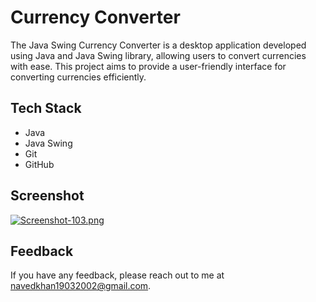 # Currency Converter

The Java Swing Currency Converter is a desktop application developed using Java and Java Swing library, allowing users to convert currencies with ease. This project aims to provide a user-friendly interface for converting currencies efficiently.

## Tech Stack

- Java
- Java Swing
- Git
- GitHub

## Screenshot

[![Screenshot-103.png](https://i.postimg.cc/QdSZ2J8M/Screenshot-103.png)](https://postimg.cc/G4BfYYs0)

## Feedback

If you have any feedback, please reach out to me at navedkhan19032002@gmail.com.
